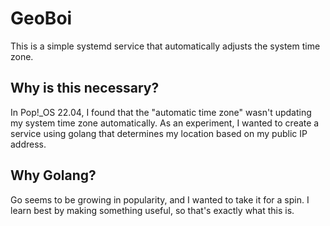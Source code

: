 # GeoBoi

This is a simple systemd service that automatically adjusts the system time zone.

## Why is this necessary?

In Pop!_OS 22.04, I found that the "automatic time zone" wasn't updating my system time zone automatically. As an experiment, I wanted to create a service using golang that determines my location based on my public IP address. 

## Why Golang?

Go seems to be growing in popularity, and I wanted to take it for a spin. I learn best by making something useful, so that's exactly what this is. 